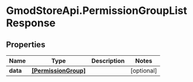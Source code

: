 # GmodStoreApi.PermissionGroupListResponse

## Properties

Name | Type | Description | Notes
------------ | ------------- | ------------- | -------------
**data** | [**[PermissionGroup]**](PermissionGroup.md) |  | [optional] 


